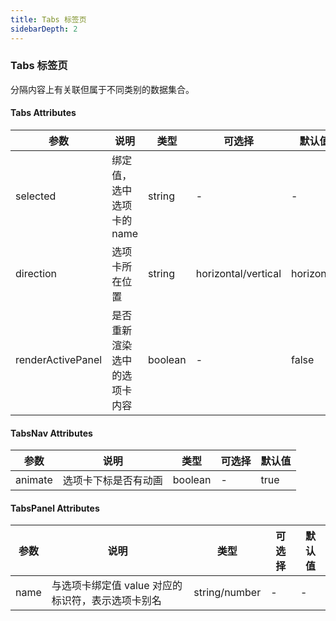 ```yaml
---
title: Tabs 标签页 
sidebarDepth: 2
---
```


### Tabs 标签页

分隔内容上有关联但属于不同类别的数据集合。

<ClientOnly>
  <tabs-demos />
</ClientOnly>

#### Tabs Attributes

| 参数 | 说明 | 类型 | 可选择 | 默认值 |
| -- | -- | -- | -- | -- |
| selected | 绑定值，选中选项卡的name | string | - | - |
| direction | 选项卡所在位置 | string | horizontal/vertical | horizontal |
| renderActivePanel | 是否重新渲染选中的选项卡内容 | boolean | - | false |

#### TabsNav Attributes

| 参数 | 说明 | 类型 | 可选择 | 默认值 |
| -- | -- | -- | -- | -- |
| animate | 选项卡下标是否有动画 | boolean | - | true |

#### TabsPanel Attributes

| 参数 | 说明 | 类型 | 可选择 | 默认值 |
| -- | -- | -- | -- | -- |
| name | 与选项卡绑定值 value 对应的标识符，表示选项卡别名 | string/number | - | - |
